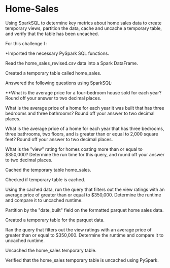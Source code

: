 # Home-Sales
 
 Using SparkSQL to determine key metrics about home sales data to create temporary views, partition the data, cache and uncache a temporary table, and verify that the table has been uncached.

For this challenge I :

*Imported the necessary PySpark SQL functions.

Read the home_sales_revised.csv data into a Spark DataFrame.

Created a temporary table called home_sales.

Answered the following questions using SparkSQL:


**What is the average price for a four-bedroom house sold for each year? Round 
off your answer to two decimal places.

What is the average price of a home for each year it was built that has 
three bedrooms and three bathrooms? Round off your answer to two decimal places.

What is the average price of a home for each year that has three bedrooms, 
three bathrooms, two floors, and is greater than or equal to 2,000 square feet?
Round off your answer to two decimal places.

What is the "view" rating for homes costing more than or equal to $350,000?
Determine the run time for this query, and round off your answer to two decimal
places.

Cached the temporary table home_sales.

Checked if temporary table is cached.

Using the cached data, run the query that filters out the view ratings with an
average price of greater than or equal to $350,000. Determine the runtime and
compare it to uncached runtime.

Partition by the "date_built" field on the formatted parquet home sales data.

Created a temporary table for the parquet data.

Ran the query that filters out the view ratings with an average price of greater
than or equal to $350,000. Determine the runtime and compare it to uncached
runtime.

Uncached the home_sales temporary table.

Verified that the home_sales temporary table is uncached using PySpark.

